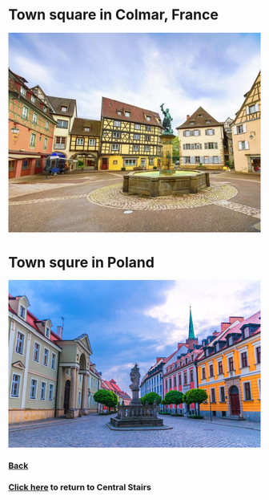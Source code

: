 # Town square in Colmar, France
![Colmar](colmar-france.jpeg)

# Town squre in Poland
![Poland](poland-town.jpeg)

### [Back]()
### [Click here](https://github.com/mollyjones2023/ghibli-simulacrum/blob/main/2-ghibli-grand-warehouse/3-central-stairs/stairs.md) to return to Central Stairs
